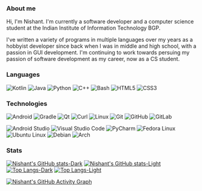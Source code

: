 ### About me

Hi, I'm Nishant. I'm currently a software developer and a computer science student at the Indian Institute of Information Technology BGP.

I've written a variety of programs in multiple languages over my years as a hobbyist developer since back when I was in middle and high school, with a passion in GUI development. I'm continuing to work towards persuing my passion of software development as my career, now as a CS student.

### Languages

![Kotlin](https://img.shields.io/badge/kotlin-1a1a1a?style=for-the-badge&logo=kotlin) ![Java](https://img.shields.io/badge/Java-1a1a1a?style=for-the-badge&logo=openjdk) ![Python](https://img.shields.io/badge/python-1a1a1a?style=for-the-badge&logo=python)  ![C++](https://img.shields.io/badge/C++-1a1a1a?style=for-the-badge&logo=cplusplus) ![Bash](https://img.shields.io/badge/Bash-1a1a1a?style=for-the-badge&logo=gnubash) ![HTML5](https://img.shields.io/badge/HTML5-1a1a1a?style=for-the-badge&logo=html5) ![CSS3](https://img.shields.io/badge/CSS3-1a1a1a?style=for-the-badge&logo=css3)

### Technologies

![Android](https://img.shields.io/badge/Android-1a1a1a?style=for-the-badge&logo=android) ![Gradle](https://img.shields.io/badge/gradle-1a1a1a?style=for-the-badge&logo=gradle) ![Qt](https://img.shields.io/badge/Qt-1a1a1a?style=for-the-badge&logo=qt) ![Curl](https://img.shields.io/badge/Curl-1a1a1a?style=for-the-badge&logo=curl) ![Linux](https://img.shields.io/badge/Linux-1a1a1a?style=for-the-badge&logo=linux) ![Git](https://img.shields.io/badge/Git-1a1a1a?style=for-the-badge&logo=git) ![GitHub](https://img.shields.io/badge/Github-1a1a1a?style=for-the-badge&logo=github) ![GitLab](https://img.shields.io/badge/Gitlab-1a1a1a?style=for-the-badge&logo=gitlab)

![Android Studio](https://img.shields.io/badge/Android%20Studio-1a1a1a?style=for-the-badge&logo=androidstudio) ![Visual Studio Code](https://img.shields.io/badge/VS%20Code-1a1a1a?style=for-the-badge) ![PyCharm](https://img.shields.io/badge/PyCharm-1a1a1a?style=for-the-badge&logo=pycharm) ![Fedora Linux](https://img.shields.io/badge/Fedora%20Linux-1a1a1a?style=for-the-badge&logo=fedora) ![Ubuntu Linux](https://img.shields.io/badge/Ubuntu%20Linux-1a1a1a?style=for-the-badge&logo=ubuntu) ![Debian](https://img.shields.io/badge/Debian-1a1a1a?style=for-the-badge&logo=debian) ![Arch](https://img.shields.io/badge/Arch-1a1a1a?style=for-the-badge&logo=archlinux)

### Stats

[![Nishant's GitHub stats-Dark](https://github-readme-stats.vercel.app/api?username=nsh07&show_icons=true&theme=dark&bg_color=1a1a1a#gh-dark-mode-only)](https://github.com/anuraghazra/github-readme-stats#gh-dark-mode-only) [![Nishant's GitHub stats-Light](https://github-readme-stats.vercel.app/api?username=nsh07&show_icons=true&theme=default#gh-light-mode-only)](https://github.com/anuraghazra/github-readme-stats#gh-light-mode-only) 
[![Top Langs-Dark](https://github-readme-stats.vercel.app/api/top-langs/?username=nsh07&layout=compact&theme=dark&bg_color=1a1a1a#gh-dark-mode-only)](https://github.com/anuraghazra/github-readme-stats#gh-dark-mode-only) [![Top Langs-Light](https://github-readme-stats.vercel.app/api/top-langs/?username=anuraghazra&layout=compact&theme=default#gh-light-mode-only)](https://github.com/anuraghazra/github-readme-stats#gh-light-mode-only)

[![Nishant's GitHub Activity Graph](https://github-readme-activity-graph.vercel.app/graph?username=nsh07&theme=github-compact)](https://github.com/ashutosh00710/github-readme-activity-graph)

<!--
**nsh07/nsh07** is a ✨ _special_ ✨ repository because its `README.md` (this file) appears on your GitHub profile.

Here are some ideas to get you started:

- 🔭 I’m currently working on ...
- 🌱 I’m currently learning ...
- 👯 I’m looking to collaborate on ...
- 🤔 I’m looking for help with ...
- 💬 Ask me about ...
- 📫 How to reach me: ...
- 😄 Pronouns: ...
- ⚡ Fun fact: ...
-->
